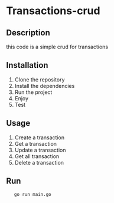 # Transactions-crud

## Description
this code is a simple crud for transactions

## Installation
1. Clone the repository
2. Install the dependencies
3. Run the project
4. Enjoy
5. Test

## Usage
1. Create a transaction
2. Get a transaction
3. Update a transaction
4. Get all transaction
5. Delete a transaction

## Run
 ```shell
    go run main.go
```